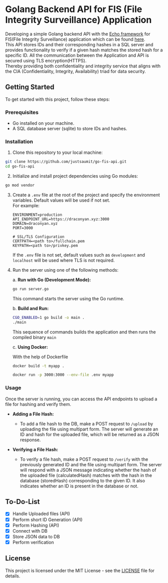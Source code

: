 # Golang Backend API for FIS (File Integrity Surveillance) Application

Developing a simple Golang backend API with the [Echo framework](https://github.com/labstack/echo) for FIS(File Integrity Surveillance) application which can be found [here](https://github.com/ayato91/Fair-Files).  
This API stores IDs and their corresponding hashes in a SQL server and provides functionality to verify if a given hash matches the stored hash for a specific ID. All the communication between the Application and API is secured using TLS encryption(HTTPS).  
Thereby providing both confidentiality and integrity service that aligns with the CIA (Confidentiality, Integrity, Availability) triad for data security.

## Getting Started

To get started with this project, follow these steps:

### Prerequisites

- Go installed on your machine.
- A SQL database server (sqlite) to store IDs and hashes.

### Installation

1. Clone this repository to your local machine:

  ```bash
  git clone https://github.com/justsaumit/go-fis-api.git
  cd go-fis-api
  ```

2. Initialize and install project dependencies using Go modules:

  ```bash
  go mod vendor
  ```

3. Create a `.env` file at the root of the project and specify the environment variables. Default values will be used if not set.  
   For example:

   ```dotenv
   ENVIRONMENT=production
   API_ENDPOINT_URL=https://draconyan.xyz:3000
   DOMAIN=draconyan.xyz
   PORT=3000

   # SSL/TLS Configuration
   CERTPATH=<path to>/fullchain.pem
   KEYPATH=<path to>/privkey.pem
   ```

   If the `.env` file is not set, default values such as `development` and `localhost` will be used where TLS is not required.

4. Run the server using one of the following methods:

   a. **Run with Go (Development Mode):**

      ```bash
      go run server.go
      ```
      This command starts the server using the Go runtime.

   b. **Build and Run:**

      ```bash
      CGO_ENABLED=1 go build -o main .
      ./main
      ```
      This sequence of commands builds the application and then runs the compiled binary `main`

   c. **Using Docker:**

      With the help of Dockerfile
      ```bash
      docker build -t myapp .
      ```
      ```bash
      docker run -p 3000:3000 --env-file .env myapp
      ```

### Usage

Once the server is running, you can access the API endpoints to upload a file for hashing and verify them.

- **Adding a File Hash:**
  - To add a file hash to the DB, make a POST request to `/upload` by uploading the file using multipart form. The server will generate an ID and hash for the uploaded file, which will be returned as a JSON response.

- **Verifying a File Hash:**
  - To verify a file hash, make a POST request to `/verify` with the previously generated ID and the file using multipart form. The server will respond with a JSON message indicating whether the hash of the uploaded file (calculatedHash) matches with the hash in the database (storedHash) corresponding to the given ID. It also indicates whether an ID is present in the database or not.

## To-Do-List

- [x] Handle Uploaded files (API)
- [x] Perform short ID Generation (API)
- [x] Perform Hashing (API)
- [x] Connect with DB
- [x] Store JSON data to DB
- [x] Perform verification

## License

This project is licensed under the MIT License - see the [LICENSE](LICENSE) file for details.
